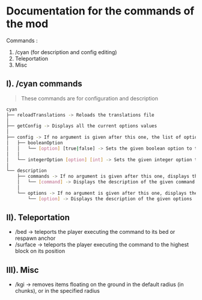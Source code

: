 # Documentation for the commands of the mod

Commands :

1. /cyan (for description and config editing)
2. Teleportation
3. Misc

## I). /cyan commands

> These commands are for configuration and description

```bash
cyan
├── reloadTranslations -> Reloads the translations file
│
├── getConfig -> Displays all the current options values
│
├── config -> If no argument is given after this one, the list of option and their value is send to the chat of the player
│   ├── booleanOption
│   │   └── [option] [true|false] -> Sets the given boolean option to the given value
│   │
│   └── integerOption [option] [int] -> Sets the given integer option to the given value
│
└── description
    ├── commands -> If no argument is given after this one, displays the description for all commands
    │   └── [command] -> Displays the description of the given command
    │
    └── options -> If no argument is given after this one, displays the description for all options
        └── [option] -> Displays the description of the given options
```

## II). Teleportation

- /bed → teleports the player executing the command to its bed or respawn anchor
- /surface → teleports the player executing the command to the highest block on its position

## III). Misc

- /kgi → removes items floating on the ground in the default radius (in chunks), or in the specified radius
